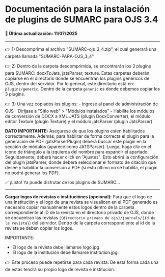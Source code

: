 # Documentación para la instalación de plugins de SUMARC para OJS 3.4
#### 📅 Última actualización: 11/07/2025

---
👉 1) Descomprima el archivo "SUMARC-ojs_3_4.zip", el cual generará una carpeta llamada "SUMARC-PARA-OJS_3_4"

👉 2) Dentro de la carpeta descomprimida, se encontrarán
los 3 plugins para SUMARC: docxToJats, jatsParser, texture.
Estas carpetas deberán copiarse en el directorio donde se encuentran los plugins genéricos de OJS, dentro del servidor. Por lo general, este directorio está en: `plugins/generic`. Dentro de la carpeta `generic` es donde debemos copiar los 3 plugins.

👉 3) Una vez copiados los plugins:
    - Ingrese al panel de administración de OJS
    - Diríjase a "Sitio web" > "Módulos instalados"
    - Habilite los módulos de conversión de DOCX a XML JATS (plugin DocxConverter), el módulo editor Texture (plugin Texture) y el módulo jatsParser (plugin JatsParser) 

**DATO IMPORTANTE:** Asegurese de que los plugins esten habilitados correctamente. Además, para habilitar de forma correcta el plugin para la generación de PDF (jatsParserPlugin) deberá buscar este plugin en la sección de módulos (aparece como JATSParser). Luego, haga clic en el ícono de triángulo a la izquierda del nombre para expandir el apartado.
Seguidamente, deberá hacer click en "Ajustes".
Esto abrirá la configuración del plugin jatsParser, donde deberá seleccionar el formato de citación que desee y habilitar la conversión a PDF (si esto último no se habilita, el plugin no podrá generar los PDF).

✅ ¡Listo! Ya puede disfrutar de los plugins de SUMARC...

--------------------------

**Cargar logos de revistas e instituciónes (opcional):**
Para que el logo de una institución y el logo de una revista se visualicen en el PDF generado es necesario copiar manualmente estos logos dentro de la carpeta correspondiente al ID de la revista en el directorio privado de OJS, donde se encuentran las revistas (`{directorio privado de ojs}/journals/{id de la revista}`) del servidor.
Dentro de la carpeta correspondiente al id de la revista se deben copiar los logos.

IMPORTANTE:
- El logo de la revista debe llamarse logo.jpg.
- El logo de la institución debe llamarse institution.jpg.

👉  Este proceso puede repetirse para cada revista. De esta forma cada una de estas tendrá su propio logo de revista e institución. 
